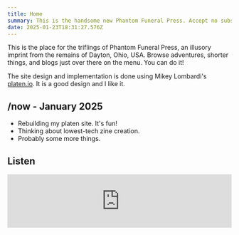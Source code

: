 ```yaml
---
title: Home
summary: This is the handsome new Phantom Funeral Press. Accept no substitutions.
date: 2025-01-23T18:31:27.576Z
---
```


This is the place for the triflings of Phantom Funeral Press, an illusory imprint from the remains
of Dayton, Ohio, USA. Browse adventures, shorter things, and blogs just over there on the menu. You
can do it!

The site design and implementation is done using Mikey Lombardi's [platen.io](https://platen.io/).
It is a good design and I like it.

## /now - January 2025

- Rebuilding my platen site. It's fun!
- Thinking about lowest-tech zine creation.
- Probably some more things.

## Listen

<iframe style="border: 0; width: 100%; height: 120px;" src="https://bandcamp.com/EmbeddedPlayer/album=2730919894/size=large/bgcol=ffffff/linkcol=0687f5/tracklist=false/artwork=small/transparent=true/" seamless><a href="https://shortsword.bandcamp.com/album/shortsword">SHORTSWORD by SHORTSWORD</a></iframe>